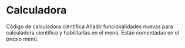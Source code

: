 # Calculadora
Código de calculadora cientifica
Añadir funcionalidades nuevas para calculadora cientifica y habilitarlas en el menú.
Están comentadas en el propio menú.
